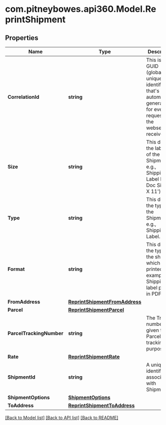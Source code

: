 # com.pitneybowes.api360.Model.ReprintShipment

## Properties

Name | Type | Description | Notes
------------ | ------------- | ------------- | -------------
**CorrelationId** | **string** | This is a GUID (globally unique identifier) that&#39;s automatically generated for every request that the webserver receives. | [optional] 
**Size** | **string** | This defines the label size of the Shipment, e.g., Shipping Label having Doc Size (8&#39; X 11&#39;). | [optional] 
**Type** | **string** | This defines the type of the Shipment, e.g., Shipping Label. | [optional] 
**Format** | **string** | This defines the type of the shipment which is printed. For example Shipping label prints in PDF form. | [optional] 
**FromAddress** | [**ReprintShipmentFromAddress**](ReprintShipmentFromAddress.md) |  | [optional] 
**Parcel** | [**ReprintShipmentParcel**](ReprintShipmentParcel.md) |  | [optional] 
**ParcelTrackingNumber** | **string** | The Tracking number given to the Parcel for tracking purpose. | [optional] 
**Rate** | [**ReprintShipmentRate**](ReprintShipmentRate.md) |  | [optional] 
**ShipmentId** | **string** | A unique identifier associated with Shipment ID. | [optional] 
**ShipmentOptions** | [**ShipmentOptions**](ShipmentOptions.md) |  | [optional] 
**ToAddress** | [**ReprintShipmentToAddress**](ReprintShipmentToAddress.md) |  | [optional] 

[[Back to Model list]](../README.md#documentation-for-models) [[Back to API list]](../README.md#documentation-for-api-endpoints) [[Back to README]](../README.md)

